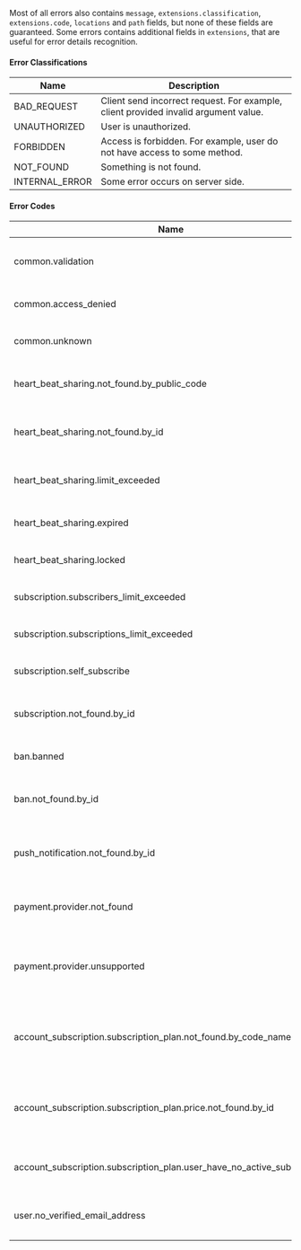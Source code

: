 Most of all errors also contains `message`, `extensions.classification`, `extensions.code`, `locations` and `path` fields,
but none of these fields are guaranteed.
Some errors contains additional fields in `extensions`, that are useful for error details recognition.

#### Error Classifications
| Name | Description |
| ---- | ----------- |
| BAD_REQUEST | Client send incorrect request. For example, client provided invalid argument value. |
| UNAUTHORIZED | User is unauthorized. |
| FORBIDDEN | Access is forbidden. For example, user do not have access to some method. |
| NOT_FOUND | Something is not found. |
| INTERNAL_ERROR | Some error occurs on server side. |

#### Error Codes
| Name | Description |
| ---- | ----------- |
| common.validation | Request validation was not passed. |
| common.access_denied | User do not have access to something. |
| common.unknown | Unknown exception happened. |
| heart_beat_sharing.not_found.by_public_code | Heart beat sharing is not found by sharing code. |
| heart_beat_sharing.not_found.by_id | Heart beat sharing is not found by identifier. |
| heart_beat_sharing.limit_exceeded | Heart beats sharing count limit is exceeded. |
| heart_beat_sharing.expired | Heart beat sharing is expired. |
| heart_beat_sharing.locked | Heart beat sharing is locked. |
| subscription.subscribers_limit_exceeded | User have too many subscribers. |
| subscription.subscriptions_limit_exceeded | User have too many subscriptions. |
| subscription.self_subscribe | User is trying to subscribe to himself. |
| subscription.not_found.by_id | Subscription is not found by specified identifier. |
| ban.banned | User was banned by another user. |
| ban.not_found.by_id | User ban was not found by specified identifier. |
| push_notification.not_found.by_id | Push notification with specified identifier is not found. |
| payment.provider.not_found | No active payment provider found. |
| payment.provider.unsupported | Payment provider that you are currently using is unsupported. |
| account_subscription.subscription_plan.not_found.by_code_name | Account subscription plan is not found by specified code name. |
| account_subscription.subscription_plan.price.not_found.by_id | Account subscription plan price is not found by specified identifier. |
| account_subscription.subscription_plan.user_have_no_active_subscription | User do not have any active subscriptions. |
| user.no_verified_email_address | User do not have verified email address. |